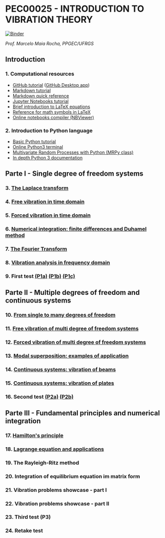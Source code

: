 #  PEC00025 - INTRODUCTION TO VIBRATION THEORY

[![Binder](https://mybinder.org/badge_logo.svg)](https://mybinder.org/v2/gh/mmaiarocha/PEC00025/master)

_Prof. Marcelo Maia Rocha, PPGEC/UFRGS_


## Introduction

### 1. Computational resources

* [GitHub tutorial](https://guides.github.com/activities/hello-world/) ([GitHub Desktop app](https://desktop.github.com/))
* [Markdown tutorial](https://www.markdowntutorial.com/)
* [Markdown quick reference](https://en.support.wordpress.com/markdown-quick-reference/)
* [Jupyter Notebooks tutorial](https://www.dataquest.io/blog/jupyter-notebook-tutorial/)
* [Brief introduction to LaTeX equations](https://www.latex-tutorial.com/tutorials/amsmath/) 
* [Reference for math symbols in LaTeX](https://www.latex-tutorial.com/symbols/math-symbols/)
* [Online notebooks compiler (NBViewer)](https://nbviewer.jupyter.org/)

### 2. Introduction to Python language

* [Basic Python tutorial](https://www.learnpython.org/)
* [Online Python3 terminal](https://www.pythonanywhere.com/try-ipython/)
* [Multivariate Random Processes with Python (MRPy class)](https://nbviewer.jupyter.org/github/mmaiarocha/MRPy/blob/master/MRPy_Notebook.ipynb?flush_cache=true)
* [In depth Python 3 documentation](https://docs.python.org/3.7/)


## Parte I - Single degree of freedom systems


### 3. [The Laplace transform](https://nbviewer.jupyter.org/github/mmaiarocha/PEC00025/blob/master/Class_03_LaplaceTransform.ipynb?flushcache=true)

### 4. [Free vibration in time domain](https://nbviewer.jupyter.org/github/mmaiarocha/PEC00025/blob/master/Class_04_FreeTimeDomain.ipynb?flushcache=true)

### 5. [Forced vibration in time domain](https://nbviewer.jupyter.org/github/mmaiarocha/PEC00025/blob/master/Class_05_ForcedTimeDomain.ipynb?flushcache=true)

### 6. [Numerical integration: finite differences and Duhamel method](https://nbviewer.jupyter.org/github/mmaiarocha/PEC00025/blob/master/Class_06_NumericalIntegration.ipynb?flushcache=true)

### 7. [The Fourier Transform](https://nbviewer.jupyter.org/github/mmaiarocha/PEC00025/blob/master/Class_07_FourierTransform.ipynb?flushcache=true)

### 8. [Vibration analysis in frequency domain](https://nbviewer.jupyter.org/github/mmaiarocha/PEC00025/blob/master/Class_08_FrequencyDomain.ipynb?flushcache=true)

### 9. First test [(P1a)](https://nbviewer.jupyter.org/github/mmaiarocha/PEC00025/blob/master/Class_09_TestP1a.ipynb?flushcache=true) [(P1b)](https://nbviewer.jupyter.org/github/mmaiarocha/PEC00025/blob/master/Class_09_TestP1b.ipynb?flushcache=true) [(P1c)](https://nbviewer.jupyter.org/github/mmaiarocha/PEC00025/blob/master/Class_09_TestP1c.ipynb?flushcache=true)


## Parte II - Multiple degrees of freedom and continuous systems


### 10. [From single to many degrees of freedom](https://nbviewer.jupyter.org/github/mmaiarocha/PEC00025/blob/master/Class_10_FromSingleToMany.ipynb?flushcache=true)

### 11. [Free vibration of multi degree of freedom systems](https://nbviewer.jupyter.org/github/mmaiarocha/PEC00025/blob/master/Class_11_FreeVibrationMDOF.ipynb?flushcache=true)

### 12. [Forced vibration of multi degree of freedom systems](https://nbviewer.jupyter.org/github/mmaiarocha/PEC00025/blob/master/Class_12_ForcedVibrationMDOF.ipynb?flushcache=true)

### 13. [Modal superposition: examples of application](https://nbviewer.jupyter.org/github/mmaiarocha/PEC00025/blob/master/Class_13_ExamplesModalSuperposition.ipynb?flushcache=true)

### 14. [Continuous systems: vibration of beams](https://nbviewer.jupyter.org/github/mmaiarocha/PEC00025/blob/master/Class_14_VibrationOfBeams.ipynb?flushcache=true)

### 15. [Continuous systems: vibration of plates](https://nbviewer.jupyter.org/github/mmaiarocha/PEC00025/blob/master/Class_15_VibrationOfPlates.ipynb?flushcache=true)

### 16. Second test [(P2a)](https://nbviewer.jupyter.org/github/mmaiarocha/PEC00025/blob/master/Class_16_TestP2a.ipynb?flushcache=true) [(P2b)](https://nbviewer.jupyter.org/github/mmaiarocha/PEC00025/blob/master/Class_16_TestP2b.ipynb?flushcache=true)

## Parte III - Fundamental principles and numerical integration


### 17. [Hamilton's principle](https://nbviewer.jupyter.org/github/mmaiarocha/PEC00025/blob/master/Class_17_FundamentalPrinciples.ipynb?flushcache=true)

### 18. [Lagrange equation and applications](https://nbviewer.jupyter.org/github/mmaiarocha/PEC00025/blob/master/Class_18_LagrangesEquation.ipynb?flushcache=true)

### 19. The Rayleigh-Ritz method

### 20. Integration of equilibrium equation im matrix form

### 21. Vibration problems showcase - part I

### 22. Vibration problems showcase - part II

### 23. Third test (P3)

### 24. Retake test
